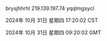 brysjhhrhl 219.139.197.74 yqqlmgsycl

2024年 10月 31日 星期四 17:20:02 CST

2024年 10月 31日 星期四 09:20:02 GMT
